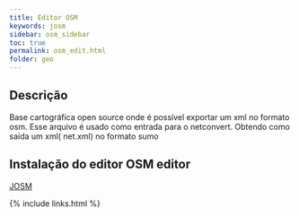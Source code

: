 ```yaml
---
title: Editor OSM
keywords: josm
sidebar: osm_sidebar
toc: true
permalink: osm_edit.html
folder: geo
---
```



## Descrição

Base cartográfica open source onde é possível exportar um xml no formato osm. Esse arquivo é usado como entrada para o netconvert. Obtendo como saída um xml( net.xml) no formato sumo


## Instalação do editor OSM editor
    
[JOSM](https://josm.openstreetmap.de/wiki/Download)

{% include links.html %}
